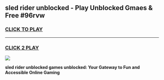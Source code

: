 
## sled rider unblocked - Play Unblocked Gmaes & Free #96rvw
<h3>
<a href="https://news.freeplayer.one?title=sled_rider_unblocked&ref=03M">CLICK TO PLAY</a></h3>
<hr>

<h3>
<a href="https://news.freeplayer.one?title=sled_rider_unblocked&ref=03M">CLICK 2 PLAY</a>
  
</h3>

<a href="https://news.freeplayer.one?title=sled_rider_unblocked&ref=03M"><img src="https://clearcache.store/games.png"></a>


**sled rider unblocked games unblocked: Your Gateway to Fun and Accessible Online Gaming**
